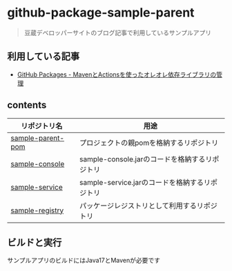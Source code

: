 # github-package-sample-parent
> 豆蔵デベロッパーサイトのブログ記事で利用しているサンプルアプリ

## 利用している記事
- [GitHub Packages - MavenとActionsを使ったオレオレ依存ライブラリの管理](https://developer.mamezou-tech.com/blogs/2023/02/19/github-packages-with-maven/)

## contents

|リポジトリ名|用途|
|-----------|---|
|[sample-parent-pom](https://github.com/extact-io/github-packages-sample-parent-pom)|プロジェクトの親pomを格納するリポジトリ|
|[sample-console](https://github.com/extact-io/github-packages-sample-console)|sample-console.jarのコードを格納するリポジトリ|
|[sample-service](https://github.com/extact-io/github-packages-sample-service)|sample-service.jarのコードを格納するリポジトリ|
|[sample-registry](https://github.com/extact-io/github-packages-sample-registry)|パッケージレジストリとして利用するリポジトリ|


## ビルドと実行
サンプルアプリのビルドにはJava17とMavenが必要です
